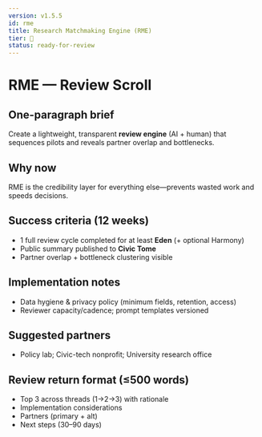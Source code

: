 ```yaml
---
version: v1.5.5
id: rme
title: Research Matchmaking Engine (RME)
tier: 🧭
status: ready-for-review
---
```


# RME — Review Scroll

## One-paragraph brief
Create a lightweight, transparent **review engine** (AI + human) that sequences pilots and reveals partner overlap and bottlenecks.

## Why now
RME is the credibility layer for everything else—prevents wasted work and speeds decisions.

## Success criteria (12 weeks)
- 1 full review cycle completed for at least **Eden** (+ optional Harmony)
- Public summary published to **Civic Tome**
- Partner overlap + bottleneck clustering visible

## Implementation notes
- Data hygiene & privacy policy (minimum fields, retention, access)
- Reviewer capacity/cadence; prompt templates versioned

## Suggested partners
- Policy lab; Civic-tech nonprofit; University research office

## Review return format (≤500 words)
- Top 3 across threads (1→2→3) with rationale
- Implementation considerations
- Partners (primary + alt)
- Next steps (30–90 days)
